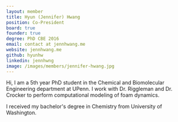 ```yaml
---
layout: member
title: Hyun (Jennifer) Hwang
position: Co-President
board: true
founder: true
degree: PhD CBE 2016
email: contact at jennhwang.me 
website: jennhwang.me
github: hyunhw
linkedin: jennhwng
image: /images/members/jennifer-hwang.jpg
---
```


Hi, I am a 5th year PhD student in the Chemical and Biomolecular Engineering department at UPenn. I work with Dr. Riggleman and Dr. Crocker to perform computational modeling of foam dynamics.

I received my bachelor's degree in Chemistry from University of Washington.
